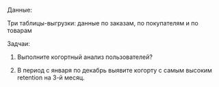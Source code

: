 Данные:

Три таблицы-выгрузки: данные по заказам, по покупателям и по товарам

Задчаи:

1. Выполните когортный анализ пользователей?

2. В период с января по декабрь выявите когорту с самым высоким retention на 3-й месяц.
